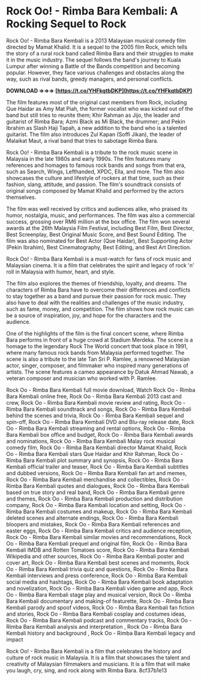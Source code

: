 # Rock Oo! - Rimba Bara Kembali: A Rocking Sequel to Rock
 
Rock Oo! - Rimba Bara Kembali is a 2013 Malaysian musical comedy film directed by Mamat Khalid. It is a sequel to the 2005 film Rock, which tells the story of a rural rock band called Rimba Bara and their struggles to make it in the music industry. The sequel follows the band's journey to Kuala Lumpur after winning a Battle of the Bands competition and becoming popular. However, they face various challenges and obstacles along the way, such as rival bands, greedy managers, and personal conflicts.
 
**DOWNLOAD ⇒⇒⇒ [https://t.co/YHFkqtbDKP](https://t.co/YHFkqtbDKP)**


 
The film features most of the original cast members from Rock, including Que Haidar as Amy Mat Piah, the former vocalist who was kicked out of the band but still tries to reunite them; Khir Rahman as Jijo, the leader and guitarist of Rimba Bara; Azmi Black as Mi Black, the drummer; and Pekin Ibrahim as Slash Haji Tapah, a new addition to the band who is a talented guitarist. The film also introduces Zul Kapan (Soffi Jikan), the leader of Malaikat Maut, a rival band that tries to sabotage Rimba Bara.
 
Rock Oo! - Rimba Bara Kembali is a tribute to the rock music scene in Malaysia in the late 1980s and early 1990s. The film features many references and homages to famous rock bands and songs from that era, such as Search, Wings, Lefthanded, XPDC, Ella, and more. The film also showcases the culture and lifestyle of rockers at that time, such as their fashion, slang, attitude, and passion. The film's soundtrack consists of original songs composed by Mamat Khalid and performed by the actors themselves.
 
The film was well received by critics and audiences alike, who praised its humor, nostalgia, music, and performances. The film was also a commercial success, grossing over RM6 million at the box office. The film won several awards at the 26th Malaysia Film Festival, including Best Film, Best Director, Best Screenplay, Best Original Music Score, and Best Sound Editing. The film was also nominated for Best Actor (Que Haidar), Best Supporting Actor (Pekin Ibrahim), Best Cinematography, Best Editing, and Best Art Direction.
 
Rock Oo! - Rimba Bara Kembali is a must-watch for fans of rock music and Malaysian cinema. It is a film that celebrates the spirit and legacy of rock 'n' roll in Malaysia with humor, heart, and style.
  
The film also explores the themes of friendship, loyalty, and dreams. The characters of Rimba Bara have to overcome their differences and conflicts to stay together as a band and pursue their passion for rock music. They also have to deal with the realities and challenges of the music industry, such as fame, money, and competition. The film shows how rock music can be a source of inspiration, joy, and hope for the characters and the audience.
 
One of the highlights of the film is the final concert scene, where Rimba Bara performs in front of a huge crowd at Stadium Merdeka. The scene is a homage to the legendary Rock The World concert that took place in 1991, where many famous rock bands from Malaysia performed together. The scene is also a tribute to the late Tan Sri P. Ramlee, a renowned Malaysian actor, singer, composer, and filmmaker who inspired many generations of artists. The scene features a cameo appearance by Datuk Ahmad Nawab, a veteran composer and musician who worked with P. Ramlee.
 
Rock Oo - Rimba Bara Kembali full movie download,  Watch Rock Oo - Rimba Bara Kembali online free,  Rock Oo - Rimba Bara Kembali 2013 cast and crew,  Rock Oo - Rimba Bara Kembali movie review and rating,  Rock Oo - Rimba Bara Kembali soundtrack and songs,  Rock Oo - Rimba Bara Kembali behind the scenes and trivia,  Rock Oo - Rimba Bara Kembali sequel and spin-off,  Rock Oo - Rimba Bara Kembali DVD and Blu-ray release date,  Rock Oo - Rimba Bara Kembali streaming and rental options,  Rock Oo - Rimba Bara Kembali box office and budget,  Rock Oo - Rimba Bara Kembali awards and nominations,  Rock Oo - Rimba Bara Kembali Malay rock musical comedy film,  Rock Oo - Rimba Bara Kembali director Mamat Khalid,  Rock Oo - Rimba Bara Kembali stars Que Haidar and Khir Rahman,  Rock Oo - Rimba Bara Kembali plot summary and synopsis,  Rock Oo - Rimba Bara Kembali official trailer and teaser,  Rock Oo - Rimba Bara Kembali subtitles and dubbed versions,  Rock Oo - Rimba Bara Kembali fan art and memes,  Rock Oo - Rimba Bara Kembali merchandise and collectibles,  Rock Oo - Rimba Bara Kembali quotes and dialogues,  Rock Oo - Rimba Bara Kembali based on true story and real band,  Rock Oo - Rimba Bara Kembali genre and themes,  Rock Oo - Rimba Bara Kembali production and distribution company,  Rock Oo - Rimba Bara Kembali location and setting,  Rock Oo - Rimba Bara Kembali costumes and makeup,  Rock Oo - Rimba Bara Kembali deleted scenes and alternate endings,  Rock Oo - Rimba Bara Kembali bloopers and mistakes,  Rock Oo - Rimba Bara Kembali references and easter eggs,  Rock Oo - Rimba Bara Kembali critics and audience reception,  Rock Oo - Rimba Bara Kembali similar movies and recommendations,  Rock Oo - Rimba Bara Kembali prequel and original film,  Rock Oo - Rimba Bara Kembali IMDB and Rotten Tomatoes score,  Rock Oo - Rimba Bara Kembali Wikipedia and other sources,  Rock Oo - Rimba Bara Kembali poster and cover art,  Rock Oo - Rimba Bara Kembali best scenes and moments,  Rock Oo - Rimba Bara Kembali trivia quiz and questions,  Rock Oo - Rimba Bara Kembali interviews and press conference,  Rock Oo - Rimba Bara Kembali social media and hashtags,  Rock Oo - Rimba Bara Kembali book adaptation and novelization,  Rock Oo - Rimba Bara Kembali video game and app,  Rock Oo - Rimba Bara Kembali stage play and musical version,  Rock Oo - Rimba Bara Kembali documentary and making-of featurette,  Rock Oo - Rimba Bara Kembali parody and spoof videos,  Rock Oo - Rimba Bara Kembali fan fiction and stories,  Rock Oo - Rimba Bara Kembali cosplay and costumes ideas,  Rock Oo - Rimba Bara Kembali podcast and commentary tracks,  Rock Oo - Rimba Bara Kembali analysis and interpretation ,  Rock Oo - Rimba Bara Kembali history and background ,  Rock Oo - Rimba Bara Kembali legacy and impact
 
Rock Oo! - Rimba Bara Kembali is a film that celebrates the history and culture of rock music in Malaysia. It is a film that showcases the talent and creativity of Malaysian filmmakers and musicians. It is a film that will make you laugh, cry, sing, and rock along with Rimba Bara.
 8cf37b1e13
 
